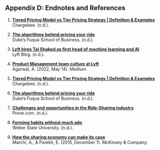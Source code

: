 ## Appendix D: Endnotes and References

1. **[Tiered Pricing Model vs Tier Pricing Strategy | Definition & Examples](https://www.chargebee.com/resources/glossaries/tiered-pricing-model-strategy/)**  
   Chargebee. (n.d.).

2. **[The algorithms behind pricing your ride](https://www.fuqua.duke.edu/duke-fuqua-insights/algorithms-behind-pricing-your-ride#:~:text=Keep%20prices%20static%20when%20supply,of%20Lyft%20and%20Uber%20drivers)**  
   Duke’s Fuqua School of Business. (n.d.).

3. **[Lyft hires Tal Shaked as first head of machine learning and AI](https://www.lyft.com/blog/posts/lyft-hires-first-head-of-machine-learning-and-artificial-intelligence)**  
   Lyft Blog. (n.d.).

4. **[Product Management team culture at Lyft](https://eng.lyft.com/focus-on-impact-respect-and-hospitality-product-culture-at-lyft-6a6259782fed)**  
   Agarwal, A. (2022, May 14). Medium.

5. **[Tiered Pricing Model vs Tier Pricing Strategy | Definition & Examples](https://www.chargebee.com/resources/glossaries/tiered-pricing-model-strategy/)**  
   Chargebee. (n.d.).

6. **[The algorithms behind pricing your ride](https://www.fuqua.duke.edu/duke-fuqua-insights/algorithms-behind-pricing-your-ride#:~:text=Keep%20prices%20static%20when%20supply,of%20Lyft%20and%20Uber%20drivers)**  
   Duke’s Fuqua School of Business. (n.d.).

7. **[Challenges and opportunities in the Ride-Sharing industry](https://www.prove.com/blog/challenges-opportunities-ride-sharing-industry)**  
   Prove.com. (n.d.).

8. **[Forming habits without much ado](https://www.weber.edu/academicpeercoaching/blog/forming-habits.html#:~:text=The%20%E2%80%9CHabit%20Loop%E2%80%9D&text=Charles%20Duhigg%2C%20author%20of%20%E2%80%9CThe,solidified%20that%20particular%20habit%20becomes)**  
   Weber State University. (n.d.).

9. **[How the sharing economy can make its case](https://www.mckinsey.com/capabilities/strategy-and-corporate-finance/our-insights/how-the-sharing-economy-can-make-its-case)**  
   Marchi, A., & Parekh, E. (2015, December 1). McKinsey & Company.
